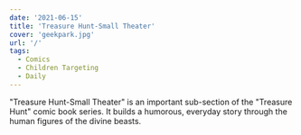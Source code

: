 ```yaml
---
date: '2021-06-15'
title: 'Treasure Hunt-Small Theater'
cover: 'geekpark.jpg'
url: '/'
tags:
  - Comics
  - Children Targeting
  - Daily  
---
```


"Treasure Hunt-Small Theater" is an important sub-section of the "Treasure Hunt" comic book series. It builds a humorous, everyday story through the human figures of the divine beasts.
